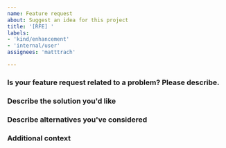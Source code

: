 ```yaml
---
name: Feature request
about: Suggest an idea for this project
title: '[RFE] '
labels: 
- 'kind/enhancement'
- 'internal/user'
assignees: 'matttrach'

---
```


### Is your feature request related to a problem? Please describe.
<!-- A clear and concise description of what the problem is. Ex. I'm always frustrated when [...] -->

### Describe the solution you'd like
<!-- A clear and concise description of what you want to happen. -->

### Describe alternatives you've considered
<!-- A clear and concise description of any alternative solutions or features you've considered. -->

### Additional context
<!-- Add any other context or screenshots about the feature request here. -->
